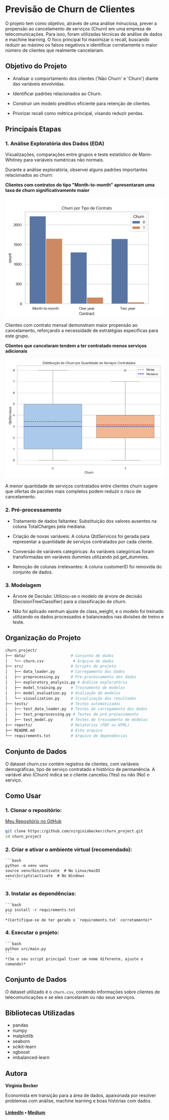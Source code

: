 # Previsão de Churn de Clientes

O projeto tem como objetivo, através de uma análise minuciosa, prever a propensão ao cancelamento de serviços (Churn) em uma empresa de telecomunicações. Para isso, foram utilizadas técnicas de análise de dados e machine learning.
O foco principal foi maximizar o recall, buscando reduzir ao máximo os falsos negativos e identificar corretamente o maior número de clientes que realmente cancelariam.


## Objetivo do Projeto

* Analisar o comportamento dos clientes ('Não Churn' e 'Churn') diante das variáveis envolvidas.

* Identificar padrões relacionados ao Churn.

* Construir um modelo preditivo eficiente para retenção de clientes.

* Priorizar recall como métrica principal, visando reduzir perdas.


## Principais Etapas

### 1. Análise Exploratória dos Dados (EDA)

Visualizações, comparações entre grupos e teste estatístico de Mann-Whitney para variáveis numéricas não normais.


Durante a análise exploratória, observei alguns padrões importantes relacionados ao churn:

**Clientes com contratos do tipo "Month-to-month" apresentaram uma taxa de churn significativamente maior**

![Churn por Tipo de Contrato](reports/count_contract_churn.png)

Clientes com contrato mensal demonstram maior propensão ao cancelamento, reforçando a necessidade de estratégias específicas para este grupo.



**Clientes que cancelaram tendem a ter contratado menos serviços adicionais**

![Distribuição de Serviços por Churn](reports/distrib_services_churn.png)

A menor quantidade de serviços contratados entre clientes churn sugere que ofertas de pacotes mais completos podem reduzir o risco de cancelamento.



### 2. Pré-processamento

* Tratamento de dados faltantes: Substituição dos valores ausentes na coluna TotalCharges pela mediana.

* Criação de novas variáveis: A coluna QtdServicos foi gerada para representar a quantidade de serviços contratados por cada cliente.

* Conversão de variáveis categóricas: As variáveis categóricas foram transformadas em variáveis dummies utilizando pd.get_dummies.

* Remoção de colunas irrelevantes: A coluna customerID foi removida do conjunto de dados.

### 3. Modelagem

* Árvore de Decisão: Utilizou-se o modelo de árvore de decisão (DecisionTreeClassifier) para a classificação de churn.

* Não foi aplicado nenhum ajuste de class_weight, e o modelo foi treinado utilizando os dados processados e balanceados nas divisões de treino e teste.


## Organização do Projeto

```bash
churn_project/
├── data/                    # Conjunto de dados
│   └── churn.csv             # Arquivo de dados
├── src/                     # Scripts do projeto
│   ├── data_loader.py       # Carregamento dos dados
│   ├── preprocessing.py     # Pré-processamento dos dados
│   ├── exploratory_analysis.py # Análise exploratória
│   ├── model_training.py    # Treinamento de modelos
│   ├── model_evaluation.py  # Avaliação de modelos
│   └── visualization.py     # Visualização dos resultados
├── tests/                   # Testes automatizados
│   ├── test_data_loader.py  # Testes de carregamento dos dados
│   ├── test_preprocessing.py # Testes de pré-processamento
│   ├── test_model.py        # Testes de treinamento de modelos
├── reports/                 # Relatórios (PDF ou HTML)
├── README.md                # Este arquivo
└── requirements.txt         # Arquivo de dependências
```


## Conjunto de Dados

O dataset churn.csv contém registros de clientes, com variáveis demográficas, tipo de serviço contratado e histórico de permanência. A variável alvo (Churn) indica se o cliente cancelou (Yes) ou não (No) o serviço.


## Como Usar

### 1.  **Clonar o repositório:**

[Meu Repositório no GitHub](https://github.com/virginiabecker/churn_project.git)

```bash
git clone https://github.com/virginiabecker/churn_project.git
cd churn_project
```

### 2.  **Criar e ativar o ambiente virtual (recomendado):**
    ```bash
    python -m venv venv
    source venv/bin/activate  # No Linux/macOS
    venv\Scripts\activate  # No Windows
    ```

### 3.  **Instalar as dependências:**
    ```bash
    pip install -r requirements.txt
    ```
    *(Certifique-se de ter gerado o `requirements.txt` corretamente)*

### 4.  **Executar o projeto:**
    ```bash
    python src/main.py
    ```
    *(Se o seu script principal tiver um nome diferente, ajuste o comando)*


## Conjunto de Dados

O dataset utilizado é o `churn.csv`, contendo informações sobre clientes de telecomunicações e se eles cancelaram ou não seus serviços.


## Bibliotecas Utilizadas

* pandas
* numpy
* matplotlib
* seaborn
* scikit-learn
* xgboost
* imbalanced-learn



## Autora

**Virginia Becker**

Economista em transição para a área de dados, apaixonada por resolver problemas com análise, machine learning e boas histórias com dados.

#### [LinkedIn](https://www.linkedin.com/in/virginiastoquettibecker/) • [Medium](https://medium.com/@virginia.becker)

